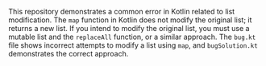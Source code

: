 This repository demonstrates a common error in Kotlin related to list modification. The `map` function in Kotlin does not modify the original list; it returns a new list.  If you intend to modify the original list, you must use a mutable list and the `replaceAll` function, or a similar approach. The `bug.kt` file shows incorrect attempts to modify a list using `map`, and `bugSolution.kt` demonstrates the correct approach. 